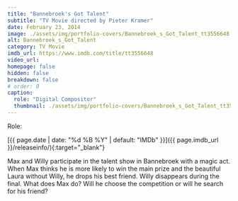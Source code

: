 ```yaml
---
title: "Bannebroek's Got Talent"
subtitle: "TV Movie directed by Pieter Kramer"
date: February 23, 2014
image: ./assets/img/portfolio-covers/Bannebroek_s_Got_Talent_tt3556648.webp
alt: Bannebroek_s_Got_Talent
category: TV Movie
imdb_url: https://www.imdb.com/title/tt3556648
video_url: 
homepage: false
hidden: false
breakdown: false
# order: 0
caption:
  role: "Digital Compositor"
  thumbnail: ./assets/img/portfolio-covers/Bannebroek_s_Got_Talent_tt3556648.webp
---
```

Role: <span style="color:white">{{ page.caption.role | default: "N/A" }}</span>

[{{ page.date | date: "%d %B %Y" | default: "IMDb" }}]({{ page.imdb_url }}/releaseinfo/){:target="_blank"}

Max and Willy participate in the talent show in Bannebroek with a magic act. When Max thinks he is more likely to win the main prize and the beautiful Laura without Willy, he drops his best friend. Willy disappears during the final. What does Max do? Will he choose the competition or will he search for his friend?
